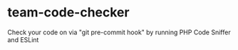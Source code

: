 # team-code-checker
Check your code on via "git pre-commit hook" by running PHP Code Sniffer and ESLint
